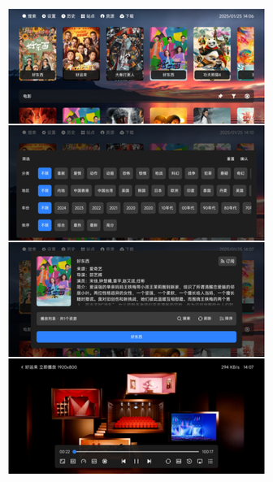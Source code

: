 ![首页](https://github.com/susususususususususu/android-movie-release/blob/main/Screenshot_2025-01-25-14-06-56-398_com.swh.movie.jpg?raw=true)
![筛选](https://github.com/susususususususususu/android-movie-release/blob/main/Screenshot_2025-01-25-14-10-08-144_com.swh.movie.jpg?raw=true)
![详情](https://github.com/susususususususususu/android-movie-release/blob/main/Screenshot_2025-01-25-14-07-06-096_com.swh.movie.jpg?raw=true)
![播放](https://github.com/susususususususususu/android-movie-release/blob/main/Screenshot_2025-01-25-14-07-33-662_com.swh.movie.jpg?raw=true)

